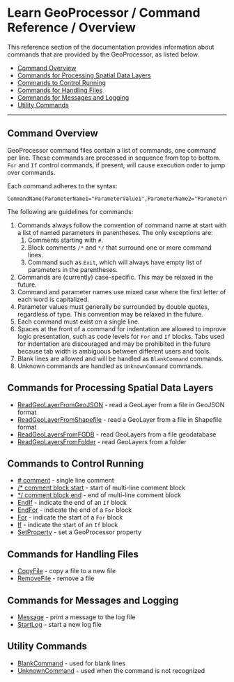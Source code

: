 # Learn GeoProcessor / Command Reference / Overview #

This reference section of the documentation provides information about commands that are provided
by the GeoProcessor, as listed below.

* [Command Overview](#command-overview)
* [Commands for Processing Spatial Data Layers](#commands-for-processing-spatial-data-layers)
* [Commands to Control Running](#commands-to-control-running)
* [Commands for Handling Files](#commands-for-handling-files)
* [Commands for Messages and Logging](#commands-for-messages-and-logging)
* [Utility Commands](#utility-commands)

---------------------------

## Command Overview ##

GeoProcessor command files contain a list of commands, one command per line.
These commands are processed in sequence from top to bottom.
`For` and `If` control commands, if present, will cause execution order to jump over commands.

Each command adheres to the syntax:

```text
CommandName(ParameterName1="ParameterValue1",ParameterName2="ParameterValue2",...)
```

The following are guidelines for commands:

1. Commands always follow the convention of command name at start with a list of named parameters in parentheses.
The only exceptions are:
	1. Comments starting with `#`.
	2. Block comments `/*` and `*/` that surround one or more command lines.
	3. Command such as `Exit`, which will always have empty list of parameters in the parentheses.
2. Commands are (currently) case-specific.  This may be relaxed in the future.
3. Command and parameter names use mixed case where the first letter of each word is capitalized.
4. Parameter values must generally be surrounded by double quotes, regardless of type.
This convention may be relaxed in the future.
5. Each command must exist on a single line.
6. Spaces at the front of a command for indentation are allowed to improve logic presentation,
such as code levels for `For` and `If` blocks.
Tabs used for indentation are discouraged and may be prohibited in the future because tab width is ambiguous between different users and tools.
7. Blank lines are allowed and will be handled as `BlankCommand` commands.
8. Unknown commands are handled as `UnknownCommand` commands.

## Commands for Processing Spatial Data Layers ##

* [ReadGeoLayerFromGeoJSON](ReadGeoLayerFromGeoJSON/ReadGeoLayerFromGeoJSON) - read a GeoLayer from a file in GeoJSON format
* [ReadGeoLayerFromShapefile](ReadGeoLayerFromShapefile/ReadGeoLayerFromShapefile) - read a GeoLayer from a file in Shapefile format
* [ReadGeoLayersFromFGDB](ReadGeoLayersFromFGDB/ReadGeoLayersFromFGDB) - read GeoLayers from a file geodatabase
* [ReadGeoLayersFromFolder](ReadGeoLayersFromFolder/ReadGeoLayersFromFolder) - read GeoLayers from a folder

## Commands to Control Running ##

* [\# comment](HashComment/HashComment) - single line comment
* [/\* comment block start](CommentBlockStart/CommentBlockStart) - start of multi-line comment block
* [\*/ comment block end](CommentBlockEnd/CommentBlockEnd) - end of multi-line comment block
* [EndIf](EndIf/EndIf) - indicate the end of an `If` block
* [EndFor](EndFor/EndFor) - indicate the end of a `For` block
* [For](For/For) - indicate the start of a `For` block
* [If](If/If) - indicate the start of an `If` block
* [SetProperty](SetProperty/SetProperty) - set a GeoProcessor property

## Commands for Handling Files ##

* [CopyFile](CopyFile/CopyFile) - copy a file to a new file
* [RemoveFile](RemoveFile/RemoveFile) - remove a file

## Commands for Messages and Logging ##

* [Message](Message/Message) - print a message to the log file
* [StartLog](StartLog/StartLog) - start a new log file

## Utility Commands ##

* [BlankCommand](BlankCommand/BlankCommand) - used for blank lines
* [UnknownCommand](UnknownCommand/UnknownCommand) - used when the command is not recognized
